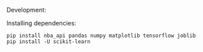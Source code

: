 Development:

Installing dependencies:
```
pip install nba_api pandas numpy matplotlib tensorflow joblib
pip install -U scikit-learn
```
